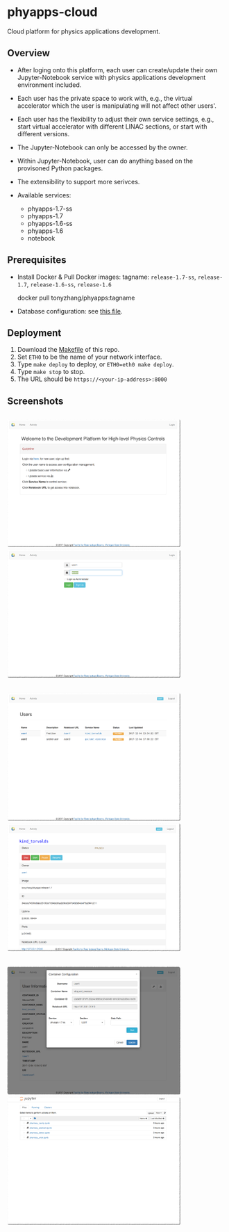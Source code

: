 # phyapps-cloud

Cloud platform for physics applications development.

## Overview

* After loging onto this platform, each user can create/update their own
Jupyter-Notebook service with physics applications development environment
included.

* Each user has the private space to work with, e.g., the virtual
accelerator which the user is manipulating will not affect other users'.

* Each user has the flexibility to adjust their own service settings, e.g.,
start virtual accelerator with different LINAC sections, or start with
different versions.

* The Jupyter-Notebook can only be accessed by the owner.

* Within Jupyter-Notebook, user can do anything based on the provisoned
Python packages.

* The extensibility to support more serivces.

* Available services:
  + phyapps-1.7-ss
  + phyapps-1.7
  + phyapps-1.6-ss
  + phyapps-1.6
  + notebook

## Prerequisites

* Install Docker & Pull Docker images:
  tagname: `release-1.7-ss`, `release-1.7`, `release-1.6-ss`, `release-1.6`

    docker pull tonyzhang/phyapps:tagname

* Database configuration: see [this file](https://github.com/archman/phyapps-cloud/blob/master/phycloud/mysql.md).

## Deployment

1. Download the [Makefile](https://github.com/archman/phyapps-cloud/blob/master/Makefile) of this repo.
2. Set `ETH0` to be the name of your network interface.
2. Type `make deploy` to deploy, or `ETH0=eth0 make deploy`.
3. Type `make stop` to stop.
4. The URL should be `https://<your-ip-address>:8000`

## Screenshots

<img src="/screenshots/01_index.png?raw=true" alt="Home Page" title="Home Page" width="400"/><img src="/screenshots/02_login.png?raw=true" alt="Login Page" title="Login Page" width="400"/>
---
<img src="/screenshots/03_users.png?raw=true" alt="Users Activities" title="Users Activities" width="400"/><img src="/screenshots/04_service_admin.png?raw=true" alt="Service Control" title="Service Control" width="400"/>
---
<img src="/screenshots/05_service_new.png?raw=true" alt="Create New Service" title="Create New Service" width="400"/><img src="/screenshots/06_notebook.png?raw=true" alt="Jupyter Notebook" title="Jupyter Notebook" width="400"/>
---
